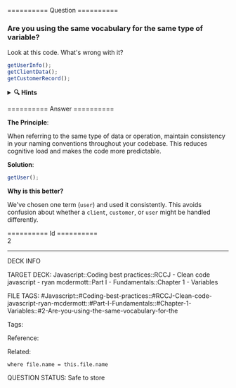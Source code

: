 ========== Question ==========  

### Are you using the same vocabulary for the same type of variable?

Look at this code. What's wrong with it?

```javascript
getUserInfo();
getClientData();
getCustomerRecord();
```

<details><summary><b>🔍 Hints</b></summary>

<b>Think about</b>:

-   What concept do all these functions deal with?

-   Is the naming consistent?

-   How could this create confusion for other developers?

</details>  

========== Answer ==========  

**The Principle**:

When referring to the same type of data or operation, maintain consistency in your naming conventions throughout your codebase. This reduces cognitive load and makes the code more predictable.

**Solution**:

```javascript
getUser();
```

**Why is this better?**

We've chosen one term (`user`) and used it consistently. This avoids confusion about whether a `client`, `customer`, or `user` might be handled differently.

========== Id ==========  
2

---

DECK INFO

TARGET DECK: Javascript::Coding best practices::RCCJ - Clean code javascript - ryan mcdermott::Part I - Fundamentals::Chapter 1 - Variables

FILE TAGS: #Javascript::#Coding-best-practices::#RCCJ-Clean-code-javascript-ryan-mcdermott::#Part-I-Fundamentals::#Chapter-1-Variables::#2-Are-you-using-the-same-vocabulary-for-the

Tags:

Reference:

Related:

```dataview
where file.name = this.file.name
```

QUESTION STATUS: Safe to store
